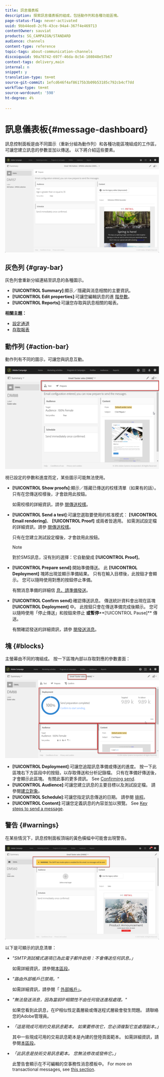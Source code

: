 ```yaml
---
title: 訊息儀表板
description: 探索訊息儀表板的組成，包括動作列和各種功能區塊。
page-status-flag: never-activated
uuid: 9bb44ee8-2cf6-43ce-94a4-367f4e469713
contentOwner: sauviat
products: SG_CAMPAIGN/STANDARD
audience: channels
content-type: reference
topic-tags: about-communication-channels
discoiquuid: 90a78742-697f-46da-8c54-108048e57b67
context-tags: delivery,main
internal: n
snippet: y
translation-type: tm+mt
source-git-commit: 1efcd646f4af86175b3b09b53185c792cb4cf7dd
workflow-type: tm+mt
source-wordcount: '598'
ht-degree: 4%

---
```



# 訊息儀表板{#message-dashboard}

訊息控制面板是由不同圖示（重新分組為動作列）和各種功能區塊組成的工作區，可讓您建立訊息的參數並加以傳送。 以下將介紹這些要素。

![](assets/delivery_dashboard_2.png)

## 灰色列 {#gray-bar}

灰色列會重新分組連結至訊息的各種圖示。

* **[!UICONTROL Summary]**:顯示／隱藏與消息相關的主要資訊。
* **[!UICONTROL Edit properties]**:可讓您編輯訊息的進 [階參數](../../administration/using/configuring-email-channel.md#list-of-email-properties)。
* **[!UICONTROL Reports]**:可讓您存取與訊息相關的報表。

**相關主題：**

* [設定通道](../../administration/using/about-channel-configuration.md)
* [存取報表](../../reporting/using/about-dynamic-reports.md)

## 動作列 {#action-bar}

動作列有不同的圖示，可讓您與訊息互動。

![](assets/delivery_dashboard_4.png)

視已設定的參數和進度而定，某些圖示可能無法使用。

* **[!UICONTROL Show proofs]**:顯示／隱藏已傳送的校樣清單（如果有的話）。 只有在您傳送校樣後，才會啟用此按鈕。

   如需校樣的詳細資訊，請參 [閱傳送校樣](../../sending/using/sending-proofs.md)。

* **[!UICONTROL Send a test]**:可讓您選取要使用的核准模式： **[!UICONTROL Email rendering]**、 **[!UICONTROL Proof]** 或兩者皆適用。 如需測試設定檔的詳細資訊，請參 [閱傳送校樣](../../sending/using/sending-proofs.md)。

   只有在您建立測試設定檔後，才會啟用此按鈕。

   >[!NOTE]
   >
   >對於SMS訊息，沒有別的選擇：它自動變成 **[!UICONTROL Proof]**。

* **[!UICONTROL Prepare send]**:開始準備傳送。 此 **[!UICONTROL Deployment]** 塊將出現並顯示準備結果。 只有在輸入目標後，此按鈕才會顯示。 您可以隨時使用對應的按鈕停止準備。

   有關消息準備的詳細信 [息，請準備發送](../../sending/using/preparing-the-send.md)。

* **[!UICONTROL Confirm send]**:確認傳送訊息。 傳送統計資料會出現在區塊 **[!UICONTROL Deployment]** 中。 此按鈕只會在傳送準備完成後顯示。 您可以隨時使用「停止傳送」和按鈕來停止 **或暫停****[!UICONTROL Pause]** 傳送。

   有關確認發送的詳細資訊，請參 [閱發送消息](../../sending/using/confirming-the-send.md)。

## 塊 {#blocks}

主螢幕由不同的塊組成。 按一下區塊內部以存取對應的參數畫面：

![](assets/delivery_dashboard_3.png)

* **[!UICONTROL Deployment]**:可讓您追蹤訊息準備或傳送的進度。 按一下此區塊右下方區段中的按鈕，以存取傳送和分析記錄檔。 只有在準備好傳送後，才會顯示此區塊。 有關此事的更多資訊。 See [Confirming send](../../sending/using/confirming-the-send.md).
* **[!UICONTROL Audience]**:可讓您建立訊息的主要目標以及測試設定檔。 請參閱[建立對象](../../audiences/using/creating-audiences.md)。
* **[!UICONTROL Schedule]**:可讓您指定訊息傳送的日期。 請參閱 [排程](../../sending/using/about-scheduling-messages.md)。
* **[!UICONTROL Content]**:可讓您定義訊息的內容並加以預覽。 See [Key steps to send a message](../../channels/using/key-steps-to-send-a-message.md).

## 警告 {#warnings}

在某些情況下，訊息控制面板頂端的黃色橫幅中可能會出現警告。

![](assets/delivery_dashboard_warnings.png)

以下是可顯示的訊息清單：

* *&quot;SMTP測試模式選項已為此電子郵件啟用：不會傳送任何訊息。」*

   如需詳細資訊，請參閱[本區段](../../administration/using/configuring-email-channel.md#smtp-test-mode)。

* *&quot;路由外部帳戶已禁用。&quot;*

   如需詳細資訊，請參閱「 [外部帳戶」](../../administration/using/external-accounts.md)。

* *&quot;無法發送消息，因為當前IP相關性不由任何發送進程處理。&quot;*

   如果您看到此訊息，在IP相似性定義層級或傳送程式層級會發生問題。 請聯絡您的Adobe管理員。

* *「這是現成可用的交易訊息範本。 如果要修改它，您必須複製它並處理副本。」*

   其中一些現成可用的交易訊息範本是內建的登陸頁面範本。 如需詳細資訊，請參閱[本區段](../../channels/using/landing-page-templates.md)。

* *「此訊息是技術交易訊息範本。 您無法修改或發佈它。」*

   此警告會顯示在不可編輯的空事務性消息模板中。 For more on transactional messages, see [this section](../../channels/using/getting-started-with-transactional-msg.md).

